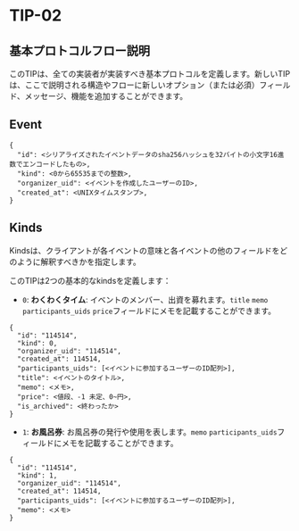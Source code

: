 # TIP-02

## 基本プロトコルフロー説明

このTIPは、全ての実装者が実装すべき基本プロトコルを定義します。新しいTIPは、ここで説明される構造やフローに新しいオプション（または必須）フィールド、メッセージ、機能を追加することができます。

## Event

```jsonc
{
  "id": <シリアライズされたイベントデータのsha256ハッシュを32バイトの小文字16進数でエンコードしたもの>,
  "kind": <0から65535までの整数>,
  "organizer_uid": <イベントを作成したユーザーのID>,
  "created_at": <UNIXタイムスタンプ>,
}
```

## Kinds

Kindsは、クライアントが各イベントの意味と各イベントの他のフィールドをどのように解釈すべきかを指定します。

このTIPは2つの基本的なkindsを定義します：

- `0`: **わくわくタイム**: イベントのメンバー、出資を募れます。`title` `memo` `participants_uids` `price`フィールドにメモを記載することができます。

```jsonc
{
  "id": "114514",
  "kind": 0,
  "organizer_uid": "114514",
  "created_at": 114514,
  "participants_uids": [<イベントに参加するユーザーのID配列>],
  "title": <イベントのタイトル>,
  "memo": <メモ>,
  "price": <値段、-1 未定、0~円>,
  "is_archived": <終わったか>
}
```

- `1`: **お風呂券**: お風呂券の発行や使用を表します。`memo` `participants_uids`フィールドにメモを記載することができます。

```jsonc
{
  "id": "114514",
  "kind": 1,
  "organizer_uid": "114514",
  "created_at": 114514,
  "participants_uids": [<イベントに参加するユーザーのID配列>],
  "memo": <メモ>
}
```
